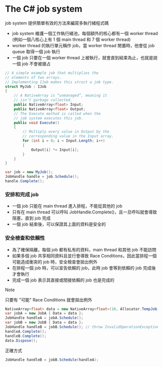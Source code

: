 # The C# job system
job system 提供簡單有效的方法來編寫多執行緒程式碼  
- job system 維護一個工作執行緒池，每個額外的核心都有一個 worker thread (例如一個八核心上有 1 個 main thread 和 7 個 worker thread)
- worker thread 的執行單元稱作 job，當 worker thread 閒置時，他會從 job queue 取得一個 job 執行
- 一個 job 只要在一個 worker thread 上被執行，就會直到結束為止，也就是說一個 job 不會被搶占

```C#
// A simple example job that multiplies the
// elements of two arrays.
// Implementing IJob makes this struct a job type.
struct MyJob : IJob
{
    // A NativeArray is “unmanaged”, meaning it
    // isn’t garbage collected.
    public NativeArray<float> Input;
    public NativeArray<float> Output;
    // The Execute method is called when the
    // job system executes this job.
    public void Execute()
    {
        // Multiply every value in Output by the
        // corresponding value in the Input array.
        for (int i = 0; i < Input.Length; i++)
        {
            Output[i] *= Input[i];
        }
    }
}

var job = new MyJob();
JobHandle handle = job.Schedule();
handle.Complete();
```

### 安排和完成 job
- 一個 job 只能在 main thread 進入排程，不能從其他的 job
- 只有在 main thread 可以呼叫 JobHandle.Complete()，且一旦呼叫就會導致阻塞，直到 job 完成
- 一個 job 結束後，可以保證其上面的資料是安全的

### 安全檢查和依賴性
- 為了確保隔離，每個 job 都有私有的資料，main thread 和其他 job 不能訪問
- 如果多個 job 共享相同資料且並行會導致 Race Conditions，因此當排程一個可能造成衝突的 job 時，安全檢查會拋出例外
- 在排程一個 job 時，可以宣告依賴的 job，此時 job 會等到依賴的 job 完成後才會執行
- 完成一個 job 表示其直接或間接依賴的 job 也是完成的
> [!NOTE]
> 只要有 "可能" Race Conditions 就會拋出例外
> ```C#
> NativeArray<float> data = new NativeArray<float>(10, Allocator.TempJob);
> var jobA = new JobA { Data = data };  
> JobHandle handleA = jobA.Schedule();  
> var jobB = new JobB { Data = data };  
> JobHandle handleB = jobB.Schedule(); // throw InvalidOperationException
> handleA.Complete();  
> handleB.Complete();  
> data.Dispose();  
> ```
> 正確方式
> ```C#
> JobHandle handleB = jobB.Schedule(handleA);  
> ```
